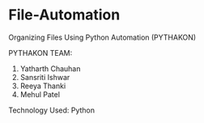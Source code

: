 # File-Automation
Organizing Files Using Python Automation (PYTHAKON)

PYTHAKON TEAM:
1. Yatharth Chauhan
2. Sansriti Ishwar
3. Reeya Thanki
4. Mehul Patel 

Technology Used: Python 

